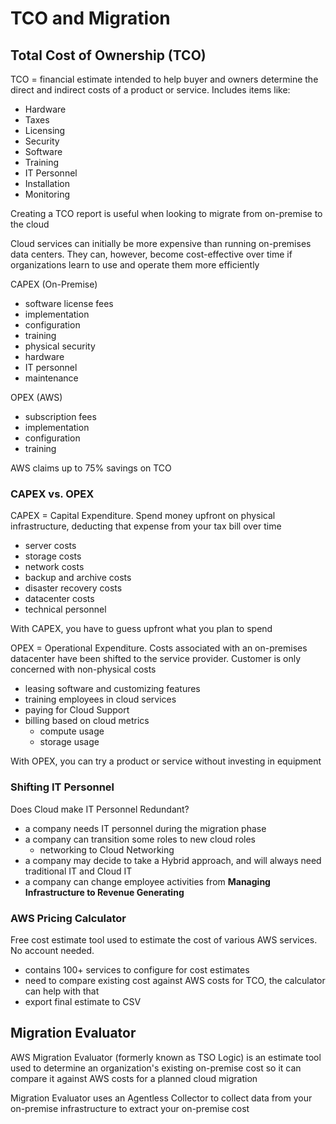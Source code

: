 # TCO and Migration

## Total Cost of Ownership (TCO)

TCO = financial estimate intended to help buyer and owners determine the direct and indirect costs of a product or service. Includes items like:

- Hardware
- Taxes
- Licensing
- Security
- Software
- Training
- IT Personnel
- Installation
- Monitoring

Creating a TCO report is useful when looking to migrate from on-premise to the cloud

Cloud services can initially be more expensive than running on-premises data centers. They can, however, become cost-effective over time if organizations learn to use and operate them more efficiently

CAPEX (On-Premise)

- software license fees
- implementation
- configuration
- training
- physical security
- hardware
- IT personnel
- maintenance

OPEX (AWS)

- subscription fees
- implementation
- configuration
- training

AWS claims up to 75% savings on TCO

### CAPEX vs. OPEX

CAPEX = Capital Expenditure. Spend money upfront on physical infrastructure, deducting that expense from your tax bill over time

- server costs
- storage costs
- network costs
- backup and archive costs
- disaster recovery costs
- datacenter costs
- technical personnel

With CAPEX, you have to guess upfront what you plan to spend

OPEX = Operational Expenditure. Costs associated with an on-premises datacenter have been shifted to the service provider. Customer is only concerned with non-physical costs

- leasing software and customizing features
- training employees in cloud services
- paying for Cloud Support
- billing based on cloud metrics
  - compute usage
  - storage usage

With OPEX, you can try a product or service without investing in equipment

### Shifting IT Personnel

Does Cloud make IT Personnel Redundant?

- a company needs IT personnel during the migration phase
- a company can transition some roles to new cloud roles
  - networking to Cloud Networking
- a company may decide to take a Hybrid approach, and will always need traditional IT and Cloud IT
- a company can change employee activities from **Managing Infrastructure to Revenue Generating**

### AWS Pricing Calculator

Free cost estimate tool used to estimate the cost of various AWS services. No account needed.

- contains 100+ services to configure for cost estimates
- need to compare existing cost against AWS costs for TCO, the calculator can help with that
- export final estimate to CSV

## Migration Evaluator

AWS Migration Evaluator (formerly known as TSO Logic) is an estimate tool used to determine an organization's existing on-premise cost so it can compare it against AWS costs for a planned cloud migration

Migration Evaluator uses an Agentless Collector to collect data from your on-premise infrastructure to extract your on-premise cost
